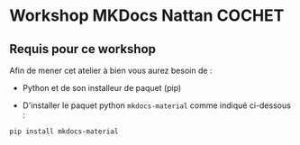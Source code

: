 # Workshop MKDocs Nattan COCHET

## Requis pour ce workshop

Afin de mener cet atelier à bien vous aurez besoin de :

* Python et de son installeur de paquet (pip)

* D'installer le paquet python `mkdocs-material` comme indiqué ci-dessous :

```sh
pip install mkdocs-material
```